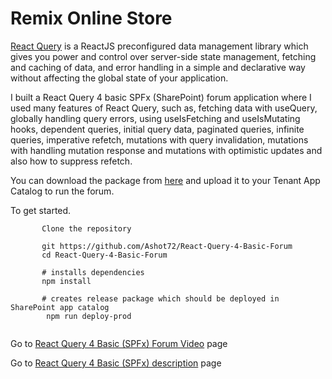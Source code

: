 # Remix Online Store
 [React Query](https://tanstack.com/query/v4) is a ReactJS preconfigured data management library which gives you power and control over server-side state management,
fetching and caching of data, and error handling in a simple and declarative way without affecting the global state of your application.

I built a React Query 4 basic SPFx (SharePoint) forum application where I used many features of React Query, such as, fetching data with useQuery, globally handling query errors, using useIsFetching and useIsMutating hooks, dependent queries, initial query data, paginated queries, infinite  queries, imperative refetch, mutations with query invalidation, mutations with handling mutation response and mutations with optimistic updates and also how to suppress refetch. 

 You can download the package from [here](https://github.com/Ashot72/React-Query-4-Basic-Forum/tree/main/sharepoint/solution) and upload it to your Tenant App Catalog to run the forum.

To get started.
```
       Clone the repository

       git https://github.com/Ashot72/React-Query-4-Basic-Forum
       cd React-Query-4-Basic-Forum

       # installs dependencies
       npm install

       # creates release package which should be deployed in SharePoint app catalog
        npm run deploy-prod
      
```

Go to [React Query 4 Basic (SPFx) Forum Video](https://youtu.be/nXeD3b5vr7I) page

Go to [React Query 4 Basic (SPFx) description](https://ashot72.github.io/React-Query-4-Basic-Forum/doc.htm) page

